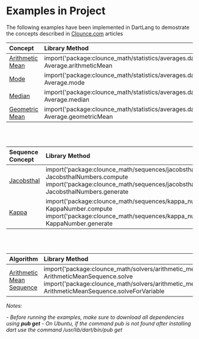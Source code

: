 # Examples in Project

The following examples have been implemented in DartLang to demostrate the concepts described in [Clounce.com](https://www.clounce.com/) articles

| Concept | Library Method | Example |
|:---------|:----------------|:---------|
| [Arithmetic Mean](http://www.clounce.com/mathematics/arithmetic_mean) | import('package:clounce_math/statistics/averages.dart'); Average.arithmeticMean | dart arithmetic_mean.dart |
| [Mode](http://www.clounce.com/mathematics/mode) | import('package:clounce_math/statistics/averages.dart'); Average.mode | dart mode.dart |
| [Median](http://www.clounce.com/mathematics/median) | import('package:clounce_math/statistics/averages.dart'); Average.median | dart median.dart |
| [Geometric Mean](http://www.clounce.com/mathematics/geometric_mean) | import('package:clounce_math/statistics/averages.dart'); Average.geometricMean | dart geometric_mean.dart |
<br/><br/>

| Sequence Concept | Library Method | Example |
|:---------|:----------------|:---------|
| [Jacobsthal](https://www.clounce.com/mathematics/jacobsthal-number-sequence) | import('package:clounce_math/sequences/jacobsthal_numbers.dart'); JacobsthalNumbers.compute <br/> import('package:clounce_math/sequences/jacobsthal_numbers.dart'); JacobsthalNumbers.generate | dart jacobsthal_numbers.dart |
| [Kappa](https://www.clounce.com/mathematics/kappa-sequence) | import('package:clounce_math/sequences/kappa_numbers.dart'); KappaNumber.compute <br/> import('package:clounce_math/sequences/kappa_numbers.dart'); KappaNumber.generate | dart kappa_numbers.dart |
<br/><br/>

| Algorithm | Library Method | Example |
|:---------|:----------------|:---------|
| [Arithmetic Mean Sequence](http://www.clounce.com/mathematics/algorithm/arithmetic-mean-sequence) | import('package:clounce_math/solvers/arithmetic_mean_sequence.dart'); ArithmeticMeanSequence.solve <br /> import('package:clounce_math/solvers/arithmetic_mean_sequence.dart'); ArithmeticMeanSequence.solveForVariable | dart arithmetic_mean_sequence.dart |

*Notes:*

*- Before running the examples, make sure to download all dependencies using **pub get***
*- On Ubuntu, if the command pub is not found after installing dart use the command /usr/lib/dart/bin/pub get*